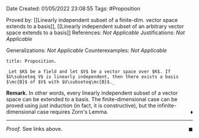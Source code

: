 <div class="topSpace"></div>

Date Created: 01/05/2022 23:08:55
Tags: #Proposition

Proved by: [[Linearly independent subset of a finite-dim. vector space extends to a basis]], [[Linearly independent subset of an arbitrary vector space extends to a basis]]
References: _Not Applicable_
Justifications: _Not Applicable_

Generalizations: _Not Applicable_
Counterexamples: _Not Applicable_

``` ad-Proposition
title: Proposition.

_Let $K$ be a field and let $V$ be a vector space over $K$. If $U\subseteq V$ is linearly independent, then there exists a basis $\mc{B}$ of $V$ with $U\subseteq\mc{B}$._

```

**Remark.** In other words, every linearly independent subset of a vector space can be extended to a basis. The finite-dimensional case can be proved using just induction (in fact, it is constructive), but the infinite-dimensional case requires Zorn's Lemma.<span style="float:right;">$\blacklozenge$</span>

---

_Proof_. See links above.<span style="float:right;">$\blacksquare$</span>
